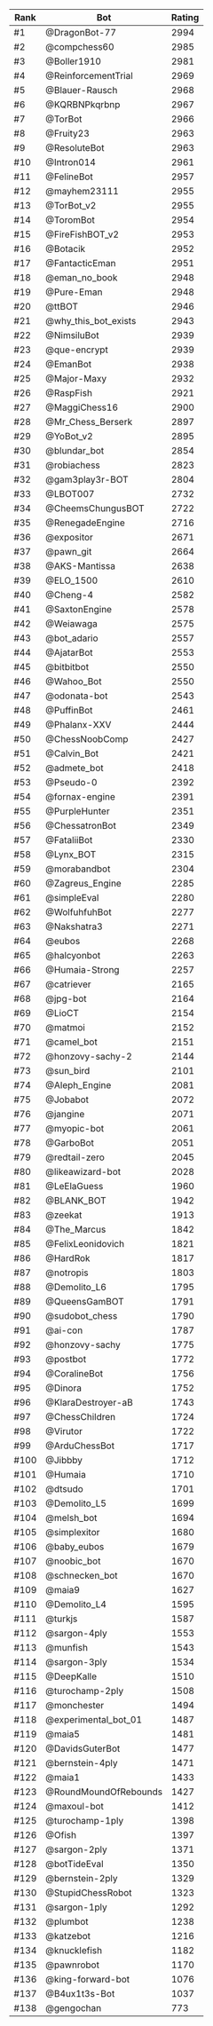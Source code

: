 Rank|Bot|Rating
---|---|---
#1|@DragonBot-77|2994
#2|@compchess60|2985
#3|@Boller1910|2981
#4|@ReinforcementTrial|2969
#5|@Blauer-Rausch|2968
#6|@KQRBNPkqrbnp|2967
#7|@TorBot|2966
#8|@Fruity23|2963
#9|@ResoluteBot|2963
#10|@Intron014|2961
#11|@FelineBot|2957
#12|@mayhem23111|2955
#13|@TorBot_v2|2955
#14|@ToromBot|2954
#15|@FireFishBOT_v2|2953
#16|@Botacik|2952
#17|@FantacticEman|2951
#18|@eman_no_book|2948
#19|@Pure-Eman|2948
#20|@ttBOT|2946
#21|@why_this_bot_exists|2943
#22|@NimsiluBot|2939
#23|@que-encrypt|2939
#24|@EmanBot|2938
#25|@Major-Maxy|2932
#26|@RaspFish|2921
#27|@MaggiChess16|2900
#28|@Mr_Chess_Berserk|2897
#29|@YoBot_v2|2895
#30|@blundar_bot|2854
#31|@robiachess|2823
#32|@gam3play3r-BOT|2804
#33|@LBOT007|2732
#34|@CheemsChungusBOT|2722
#35|@RenegadeEngine|2716
#36|@expositor|2671
#37|@pawn_git|2664
#38|@AKS-Mantissa|2638
#39|@ELO_1500|2610
#40|@Cheng-4|2582
#41|@SaxtonEngine|2578
#42|@Weiawaga|2575
#43|@bot_adario|2557
#44|@AjatarBot|2553
#45|@bitbitbot|2550
#46|@Wahoo_Bot|2550
#47|@odonata-bot|2543
#48|@PuffinBot|2461
#49|@Phalanx-XXV|2444
#50|@ChessNoobComp|2427
#51|@Calvin_Bot|2421
#52|@admete_bot|2418
#53|@Pseudo-0|2392
#54|@fornax-engine|2391
#55|@PurpleHunter|2351
#56|@ChessatronBot|2349
#57|@FataliiBot|2330
#58|@Lynx_BOT|2315
#59|@morabandbot|2304
#60|@Zagreus_Engine|2285
#61|@simpleEval|2280
#62|@WolfuhfuhBot|2277
#63|@Nakshatra3|2271
#64|@eubos|2268
#65|@halcyonbot|2263
#66|@Humaia-Strong|2257
#67|@catriever|2165
#68|@jpg-bot|2164
#69|@LioCT|2154
#70|@matmoi|2152
#71|@camel_bot|2151
#72|@honzovy-sachy-2|2144
#73|@sun_bird|2101
#74|@Aleph_Engine|2081
#75|@Jobabot|2072
#76|@jangine|2071
#77|@myopic-bot|2061
#78|@GarboBot|2051
#79|@redtail-zero|2045
#80|@likeawizard-bot|2028
#81|@LeElaGuess|1960
#82|@BLANK_BOT|1942
#83|@zeekat|1913
#84|@The_Marcus|1842
#85|@FelixLeonidovich|1821
#86|@HardRok|1817
#87|@notropis|1803
#88|@Demolito_L6|1795
#89|@QueensGamBOT|1791
#90|@sudobot_chess|1790
#91|@ai-con|1787
#92|@honzovy-sachy|1775
#93|@postbot|1772
#94|@CoralineBot|1756
#95|@Dinora|1752
#96|@KlaraDestroyer-aB|1743
#97|@ChessChildren|1724
#98|@Virutor|1722
#99|@ArduChessBot|1717
#100|@Jibbby|1712
#101|@Humaia|1710
#102|@dtsudo|1701
#103|@Demolito_L5|1699
#104|@melsh_bot|1694
#105|@simplexitor|1680
#106|@baby_eubos|1679
#107|@noobic_bot|1670
#108|@schnecken_bot|1670
#109|@maia9|1627
#110|@Demolito_L4|1595
#111|@turkjs|1587
#112|@sargon-4ply|1553
#113|@munfish|1543
#114|@sargon-3ply|1534
#115|@DeepKalle|1510
#116|@turochamp-2ply|1508
#117|@monchester|1494
#118|@experimental_bot_01|1487
#119|@maia5|1481
#120|@DavidsGuterBot|1477
#121|@bernstein-4ply|1471
#122|@maia1|1433
#123|@RoundMoundOfRebounds|1427
#124|@maxoul-bot|1412
#125|@turochamp-1ply|1398
#126|@Ofish|1397
#127|@sargon-2ply|1371
#128|@botTideEval|1350
#129|@bernstein-2ply|1329
#130|@StupidChessRobot|1323
#131|@sargon-1ply|1292
#132|@plumbot|1238
#133|@katzebot|1216
#134|@knucklefish|1182
#135|@pawnrobot|1170
#136|@king-forward-bot|1076
#137|@B4ux1t3s-Bot|1037
#138|@gengochan|773

